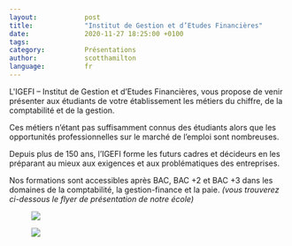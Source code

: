```yaml
---
layout:            post
title:             "Institut de Gestion et d’Etudes Financières"
date:              2020-11-27 18:25:00 +0100
tags:              
category:          Présentations
author:            scotthamilton
language:          fr
---
```


L'IGEFI – Institut de Gestion et d’Etudes Financières, vous propose de venir présenter aux étudiants de votre établissement les métiers du chiffre, de la comptabilité et de la gestion.



Ces métiers n’étant pas suffisamment connus des étudiants alors que les opportunités professionnelles sur le marché de l’emploi sont nombreuses.

Depuis plus de 150 ans, l’IGEFI forme les futurs cadres et décideurs en les préparant au mieux aux exigences et aux problématiques des entreprises.



Nos formations sont accessibles après BAC, BAC +2 et BAC +3 dans les domaines de la comptabilité, la gestion-finance et la paie. *(vous trouverez ci-dessous le flyer de présentation de notre école)*

<div class="album">
   <figure>
      <img src="{{ "/media/img/IGEFI/IGEFI_leafletA5_4P-1.jpg" | absolute_url }}" />
   </figure>
   <figure>
      <img src="{{ "/media/img/IGEFI/IGEFI_leafletA5_4P-2.jpg" | absolute_url }}" />
   </figure>
</div>

